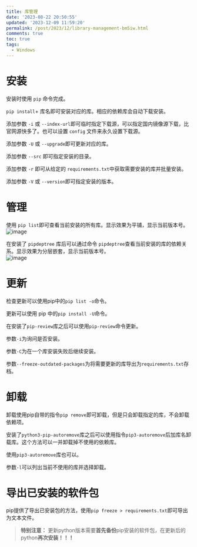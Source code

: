 ```yaml
---
title: 库管理
date: '2023-08-22 20:50:55'
updated: '2023-12-09 11:59:20'
permalink: /post/2023/12/library-management-bm5iw.html
comments: true
toc: true
tags:
  - Windows
---
```





# 安装

安装时使用 `pip` ​命令完成。

​`pip install`​+ 库名即可安装对应的库。相应的依赖库会自动下载安装。

添加参数 `-i` ​或 `--index-url` ​即可临时指定下载源，可以指定国内镜像源下载，比官网源快多了。也可以设置 `config` ​文件来永久设置下载源。

添加参数 `-U` ​或 `--upgrade` ​即可更新对应的库。

添加参数 `--src` ​即可指定安装的目录。

添加参数 `-r` ​即可从给定的 `requirements.txt` ​中获取需要安装的库并批量安装。

添加参数 `-V` ​或 `--version` ​即可指定安装的版本。

# 管理

使用 `pip list`​​ 即可查看当前安装的所有库。显示效果为平铺，显示当前版本号。  
​![image](https://cdn-res.emptylight.cn/share/img/2023/e8c4ba73d2617a5b20586fe1e9687cae.png "pip")​

在安装了 `pipdeptree`​​​ 库后可以通过命令 `pipdeptree`​​​ 查看当前安装的库的依赖关系。显示效果为分层嵌套，显示当前版本号。  
​![image](https://cdn-res.emptylight.cn/share/img/2023/25de74472b873f1fb936e9dd6326b7db.png "pipdeptree")​

# 更新

检查更新可以使用pip中的`pip list -o`​命令。

更新可以使用 pip 中的`pip install -U`​命令。

在安装了`pip-review`​库之后可以使用`pip-review`​命令更新。

参数`-i`​为询问是否安装。

参数`-C`​为在一个库安装失败后继续安装。

参数`--freeze-outdated-packages`​为将需要更新的库导出为`requirements.txt`​存档。

# 卸载

卸载使用pip自带的指令`pip remove`​即可卸载，但是只会卸载指定的库，不会卸载依赖项。

安装了`python3-pip-autoremove`​库之后可以使用指令`pip3-autoremove`​后加库名卸载库。这个方法可以一并卸载掉不使用的依赖库。

使用`pip3-autoremove`​库也可以。

参数`-l`​可以列出当前不使用的库并选择卸载。

# 导出已安装的软件包

pip提供了导出已安装包的方法，使用`pip freeze > requirements.txt`​即可导出为文本文件。

> <span style="font-weight: bold;" data-type="strong">特别注意：</span> 更新python版本需要<span style="font-weight: bold;" data-type="strong">首先备份</span>pip安装的软件包，在更新后的python<span style="font-weight: bold;" data-type="strong">再次安装！！！</span>
